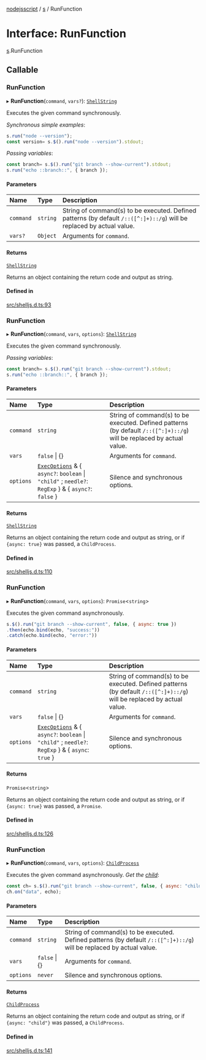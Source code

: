 [nodejsscript](../README.md) / [s](../modules/s.md) / RunFunction

# Interface: RunFunction

[s](../modules/s.md).RunFunction

## Callable

### RunFunction

▸ **RunFunction**(`command`, `vars?`): [`ShellString`](../modules/s.md#shellstring)

Executes the given command synchronously.

*Synchronous simple examples*:
```js
s.run("node --version");
const version= s.$().run("node --version").stdout;
```
*Passing variables*:
```js
const branch= s.$().run("git branch --show-current").stdout;
s.run("echo ::branch::", { branch });
```

#### Parameters

| Name | Type | Description |
| :------ | :------ | :------ |
| `command` | `string` | String of command(s) to be executed. Defined patterns (by default `/::([^:]+)::/g`) will be replaced by actual value. |
| `vars?` | `Object` | Arguments for `command`. |

#### Returns

[`ShellString`](../modules/s.md#shellstring)

Returns an object containing the return code and output as string.

#### Defined in

[src/shelljs.d.ts:93](https://github.com/jaandrle/nodejsscript/blob/a6e3251/src/shelljs.d.ts#L93)

### RunFunction

▸ **RunFunction**(`command`, `vars`, `options`): [`ShellString`](../modules/s.md#shellstring)

Executes the given command synchronously.

*Passing variables*:
```js
const branch= s.$().run("git branch --show-current").stdout;
s.run("echo ::branch::", { branch });
```

#### Parameters

| Name | Type | Description |
| :------ | :------ | :------ |
| `command` | `string` | String of command(s) to be executed. Defined patterns (by default `/::([^:]+)::/g`) will be replaced by actual value. |
| `vars` | ``false`` \| {} | Arguments for `command`. |
| `options` | [`ExecOptions`](s.ExecOptions.md) & { `async?`: `boolean` \| ``"child"`` ; `needle?`: `RegExp`  } & { `async?`: ``false``  } | Silence and synchronous options. |

#### Returns

[`ShellString`](../modules/s.md#shellstring)

Returns an object containing the return code and output as string,
				  or if `{async: true}` was passed, a `ChildProcess`.

#### Defined in

[src/shelljs.d.ts:110](https://github.com/jaandrle/nodejsscript/blob/a6e3251/src/shelljs.d.ts#L110)

### RunFunction

▸ **RunFunction**(`command`, `vars`, `options`): `Promise`<`string`\>

Executes the given command asynchronously.
```js
s.$().run("git branch --show-current", false, { async: true })
.then(echo.bind(echo, "success:"))
.catch(echo.bind(echo, "error:"))
```

#### Parameters

| Name | Type | Description |
| :------ | :------ | :------ |
| `command` | `string` | String of command(s) to be executed. Defined patterns (by default `/::([^:]+)::/g`) will be replaced by actual value. |
| `vars` | ``false`` \| {} | Arguments for `command`. |
| `options` | [`ExecOptions`](s.ExecOptions.md) & { `async?`: `boolean` \| ``"child"`` ; `needle?`: `RegExp`  } & { `async`: ``true``  } | Silence and synchronous options. |

#### Returns

`Promise`<`string`\>

Returns an object containing the return code and output as string,
				  or if `{async: true}` was passed, a `Promise`.

#### Defined in

[src/shelljs.d.ts:126](https://github.com/jaandrle/nodejsscript/blob/a6e3251/src/shelljs.d.ts#L126)

### RunFunction

▸ **RunFunction**(`command`, `vars`, `options`): [`ChildProcess`](../classes/s.child.ChildProcess.md)

Executes the given command asynchronously. *Get the [child](../modules/s.child.md)*:
```js
const ch= s.$().run("git branch --show-current", false, { async: "child" });
ch.on("data", echo);
```

#### Parameters

| Name | Type | Description |
| :------ | :------ | :------ |
| `command` | `string` | String of command(s) to be executed. Defined patterns (by default `/::([^:]+)::/g`) will be replaced by actual value. |
| `vars` | ``false`` \| {} | Arguments for `command`. |
| `options` | `never` | Silence and synchronous options. |

#### Returns

[`ChildProcess`](../classes/s.child.ChildProcess.md)

Returns an object containing the return code and output as string,
				  or if `{async: "child"}` was passed, a `ChildProcess`.

#### Defined in

[src/shelljs.d.ts:141](https://github.com/jaandrle/nodejsscript/blob/a6e3251/src/shelljs.d.ts#L141)
